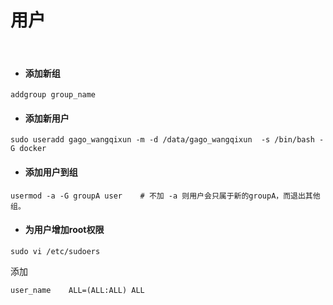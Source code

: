 # 用户
<br>

+ #### 添加新组
```
addgroup group_name
```


+ #### 添加新用户
```
sudo useradd gago_wangqixun -m -d /data/gago_wangqixun  -s /bin/bash -G docker
```

+ #### 添加用户到组
```
usermod -a -G groupA user    # 不加 -a 则用户会只属于新的groupA，而退出其他组。
```

+ #### 为用户增加root权限
```
sudo vi /etc/sudoers
```
添加
```
user_name    ALL=(ALL:ALL) ALL
```


